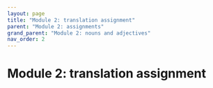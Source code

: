 ```yaml
---
layout: page
title: "Module 2: translation assignment"
parent: "Module 2: assignments"
grand_parent: "Module 2: nouns and adjectives"
nav_order: 2
---
```


# Module 2: translation assignment